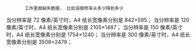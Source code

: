            工作里面缺失数据， 比如误报修率从多少降到多少

当分辨率是 72 像素/英寸时，A4 纸长宽像素分别是 842×595；
当分辨率是 120 像素/英寸时，A4 纸长宽像素分别是 2105×1487；
当分辨率是 150 像素/英寸时，A4 纸长宽像素分别是 1754×1240；
当分辨率是 300 像素/英寸时，A4 纸长宽像素分别是 3508×2479；
